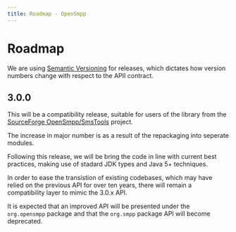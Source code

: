 ```yaml
---
title: Roadmap - OpenSmpp
---
```


# Roadmap

We are using [Semantic Versioning](http://semver.org) for releases, which
dictates how version numbers change with respect to the APII contract.

## 3.0.0

This will be a compatibility release, suitable for users of the library from
the [SourceForge OpenSmpp/SmsTools](http://sourceforge.net/projects/smstools/)
project.

The increase in major number is as a result of the repackaging into seperate
modules.

Following this release, we will be bring the code in line with current best
practices, making use of stadard JDK types and Java 5+ techniques.

In order to ease the transistion of existing codebases, which may have relied on
the previous API for over ten years, there will remain a compatibility layer to
mimic the 3.0.x API.

It is expected that an improved API will be presented under the `org.opensmpp`
package and that the `org.smpp` package API will become deprecated.
